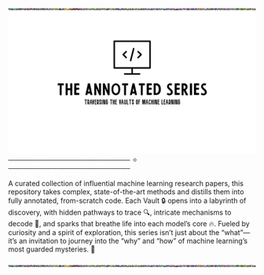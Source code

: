 
<div align="center">
    <img src="/Di1U.gif" alt="Description of GIF style="width:110%; height:20px;">
</div>


<div align="center">
    <img src="Figs/Logo.jpg" alt="The Annotated Series Logo" style="width:100%; height:290px;">
</div>
───────────────────────── ✧ ─────────────────────────

A curated collection of influential machine learning research papers, this repository takes complex, state-of-the-art methods and distills them into fully annotated, from-scratch code. Each Vault 🔒 opens into a labyrinth of discovery, with hidden pathways to trace 🔍, intricate mechanisms to decode 🧩, and sparks that breathe life into each model’s core 🔥. Fueled by curiosity and a spirit of exploration, this series isn’t just about the “what”—it’s an invitation to journey into the “why” and “how” of machine learning’s most guarded mysteries. 🧠
<div align="center">
    <img src="/Di1U.gif" alt="Description of GIF style="width:110%; height:20px;">
</div>
